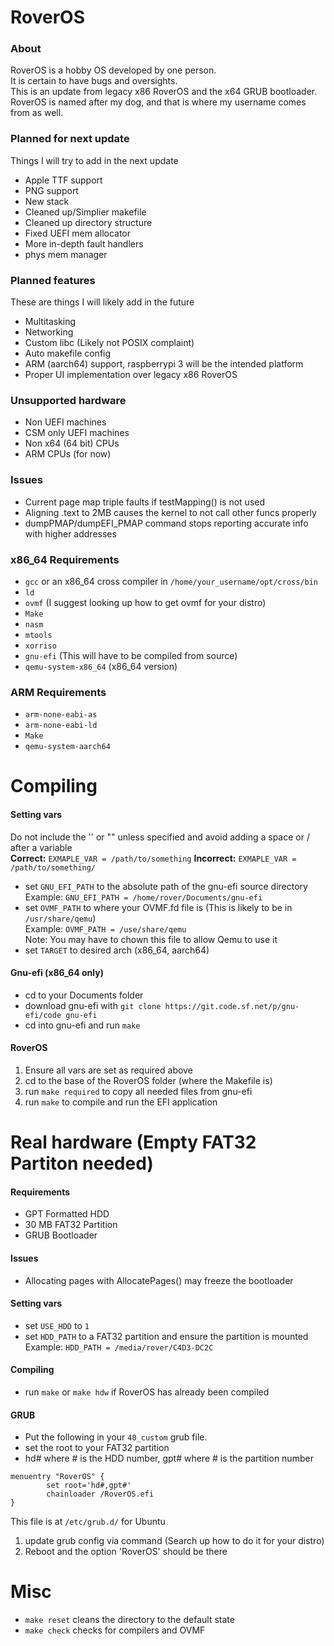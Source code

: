 # RoverOS
### About
RoverOS is a hobby OS developed by one person.  
It is certain to have bugs and oversights.  
This is an update from legacy x86 RoverOS and the x64 GRUB bootloader.  
RoverOS is named after my dog, and that is where my username comes from as well.  

### Planned for next update
Things I will try to add in the next update
* Apple TTF support
* PNG support
* New stack
* Cleaned up/Simplier makefile
* Cleaned up directory structure
* Fixed UEFI mem allocator
* More in-depth fault handlers
* phys mem manager

### Planned features
These are things I will likely add in the future
* Multitasking
* Networking
* Custom libc (Likely not POSIX complaint)
* Auto makefile config
* ARM (aarch64) support, raspberrypi 3 will be the intended platform
* Proper UI implementation over legacy x86 RoverOS

### Unsupported hardware
* Non UEFI machines
* CSM only UEFI machines
* Non x64 (64 bit) CPUs
* ARM CPUs (for now)

### Issues
* Current page map triple faults if testMapping() is not used
* Aligning .text to 2MB causes the kernel to not call other funcs properly
* dumpPMAP/dumpEFI_PMAP command stops reporting accurate info with higher addresses

### x86_64 Requirements
* `gcc` or an x86_64 cross compiler in `/home/your_username/opt/cross/bin`
* `ld`
* `ovmf` (I suggest looking up how to get ovmf for your distro)
* `Make`
* `nasm`
* `mtools`
* `xorriso`
* `gnu-efi` (This will have to be compiled from source)
* `qemu-system-x86_64` (x86_64 version)

### ARM Requirements
* `arm-none-eabi-as`
* `arm-none-eabi-ld`
* `Make`
* `qemu-system-aarch64`

# Compiling
#### Setting vars
Do not include the '' or "" unless specified and avoid adding a space or / after a variable  
**Correct:** `EXMAPLE_VAR = /path/to/something` **Incorrect:** `EXMAPLE_VAR = /path/to/something/ `  
* set `GNU_EFI_PATH` to the absolute path of the gnu-efi source directory  
Example: `GNU_EFI_PATH = /home/rover/Documents/gnu-efi`
* set `OVMF_PATH` to where your OVMF.fd file is (This is likely to be in `/usr/share/qemu`)  
Example: `OVMF_PATH = /use/share/qemu`  
Note: You may have to chown this file to allow Qemu to use it
* set `TARGET` to desired arch (x86_64, aarch64)
#### Gnu-efi (x86_64 only)
* cd to your Documents folder
* download gnu-efi with `git clone https://git.code.sf.net/p/gnu-efi/code gnu-efi`
* cd into gnu-efi and run `make`
#### RoverOS
1. Ensure all vars are set as required above
2. cd to the base of the RoverOS folder (where the Makefile is)
3. run `make required` to copy all needed files from gnu-efi
4. run `make` to compile and run the EFI application

# Real hardware (Empty FAT32 Partiton needed)
#### Requirements
* GPT Formatted HDD
* 30 MB FAT32 Partition
* GRUB Bootloader
#### Issues
* Allocating pages with AllocatePages() may freeze the bootloader
#### Setting vars
* set `USE_HDD` to `1`
* set `HDD_PATH` to a FAT32 partition and ensure the partition is mounted  
Example: `HDD_PATH = /media/rover/C4D3-DC2C`
#### Compiling
* run `make` or `make hdw` if RoverOS has already been compiled
#### GRUB
* Put the following in your `40_custom` grub file.
* set the root to your FAT32 partition 
* hd# where # is the HDD number, gpt# where # is the partition number
```
menuentry "RoverOS" {
        set root='hd#,gpt#'
        chainloader /RoverOS.efi
}
```
This file is at `/etc/grub.d/` for Ubuntu  
1. update grub config via command (Search up how to do it for your distro)  
2. Reboot and the option 'RoverOS' should be there

# Misc
* `make reset` cleans the directory to the default state
* `make check` checks for compilers and OVMF
